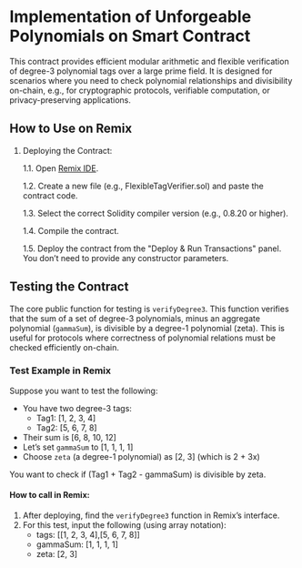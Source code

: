 # Implementation of Unforgeable Polynomials on Smart Contract


This contract provides efficient modular arithmetic and flexible verification of degree-3 polynomial tags over a large prime field. It is designed for scenarios where you need to check polynomial relationships and divisibility on-chain, e.g., for cryptographic protocols, verifiable computation, or privacy-preserving applications.


## How to Use on Remix

1. Deploying the Contract:
   
   1.1. Open [Remix IDE](https://remix.ethereum.org/).
   
   1.2. Create a new file (e.g., FlexibleTagVerifier.sol) and paste the contract code.
   
   1.3. Select the correct Solidity compiler version (e.g., 0.8.20 or higher).
   
   1.4. Compile the contract.

   1.5. Deploy the contract from the "Deploy & Run Transactions" panel. You don’t need to provide any constructor parameters.


## Testing the Contract

The core public function for testing is `verifyDegree3`. This function verifies that the sum of a set of degree-3 polynomials, minus an aggregate polynomial (`gammaSum`), is divisible by a degree-1 polynomial (zeta). This is useful for protocols where correctness of polynomial relations must be checked efficiently on-chain.


### Test Example in Remix

Suppose you want to test the following:

* You have two degree-3 tags:
   * Tag1: [1, 2, 3, 4]
   * Tag2: [5, 6, 7, 8]
* Their sum is [6, 8, 10, 12]
* Let’s set `gammaSum` to [1, 1, 1, 1]
* Choose `zeta` (a degree-1 polynomial) as [2, 3] (which is 2 + 3x)
  
You want to check if (Tag1 + Tag2 - gammaSum) is divisible by zeta.

#### How to call in Remix:

1. After deploying, find the `verifyDegree3` function in Remix’s interface.
2. For this test, input the following (using array notation):
   * tags: [[1, 2, 3, 4],[5, 6, 7, 8]]
   * gammaSum: [1, 1, 1, 1]
   * zeta: [2, 3]
